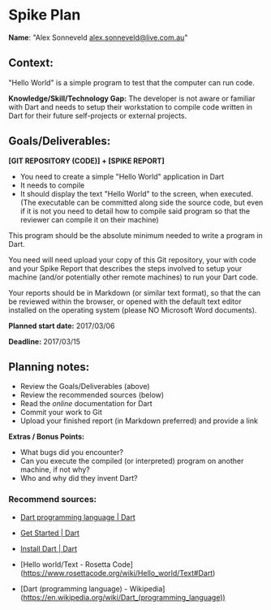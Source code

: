 Spike Plan
==============

**Name**: "Alex Sonneveld <alex.sonneveld@live.com.au>"

## Context:
"Hello World" is a simple program to test that the computer can run code.

**Knowledge/Skill/Technology Gap:**
The developer is not aware or familiar with Dart and needs to setup their
workstation to compile code written in Dart for their future self-projects or
external projects.

## Goals/Deliverables:
**[GIT REPOSITORY (CODE)] + [SPIKE REPORT]**
- You need to create a simple "Hello World" application in Dart
- It needs to compile
- It should display the text "Hello World" to the screen, when executed.
  (The executable can be committed along side the source code, but even if it is
  not you need to detail how to compile said program so that the reviewer can
  compile it on their machine)

This program should be the absolute minimum needed to write a program in Dart.

You need will need upload your copy of this Git repository, your with code and
your Spike Report that describes the steps involved to setup your machine
(and/or potentially other remote machines) to run your Dart code.

Your reports should be in Markdown (or similar text format), so that the can be
reviewed within the browser, or opened with the default text editor installed on
the operating system (please NO Microsoft Word documents).

**Planned start date:**  2017/03/06

**Deadline:**  2017/03/15

## Planning notes:
- Review the Goals/Deliverables (above)
- Review the recommended sources (below)
- Read the _online_ documentation for Dart
- Commit your work to Git
- Upload your finished report (in Markdown preferred) and provide a link

**Extras / Bonus Points:**

- What bugs did you encounter?
- Can you execute the compiled (or interpreted) program on another machine, if
  not why?
- Who and why did they invent Dart?

### Recommend sources:
- [Dart programming language | Dart](https://www.dartlang.org/)

- [Get Started | Dart](https://www.dartlang.org/guides/get-started)

- [Install Dart | Dart](https://www.dartlang.org/install)

- [Hello world/Text - Rosetta Code]
  (https://www.rosettacode.org/wiki/Hello_world/Text#Dart)

- [Dart (programming language) - Wikipedia]
  (https://en.wikipedia.org/wiki/Dart_(programming_language))

